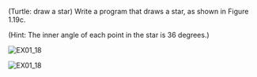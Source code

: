 (Turtle: draw a star) Write a program that draws a star, as shown in Figure 1.19c.

(Hint: The inner angle of each point in the star is 36 degrees.)

![EX01_18](https://user-images.githubusercontent.com/110781912/197072130-b653a0b1-0438-46bf-978f-4e7885c718ad.png)

![EX01_18](https://user-images.githubusercontent.com/110781912/197072166-14b55bbf-d6a1-422f-808c-49e719c3be9c.png)
